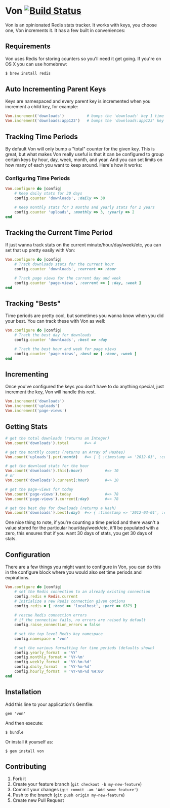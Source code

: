 # Von [![Build Status](https://travis-ci.org/blahed/von.png?branch=master)](https://travis-ci.org/blahed/von)

Von is an opinionated Redis stats tracker. It works with keys, you choose one, Von increments it. It has a few built in conveniences:

## Requirements

Von uses Redis for storing counters so you'll need it get going. If you're on OS X you can use homebrew:

```bash
$ brew install redis
```

## Auto Incrementing Parent Keys

Keys are namespaced and every parent key is incremented when you increment a child key, for example:

```ruby
Von.increment('downloads')          # bumps the 'downloads' key 1 time
Von.increment('downloads:app123')   # bumps the 'downloads:app123' key 1 time AND the 'downloads' key 1 time
```

## Tracking Time Periods

By default Von will only bump a "total" counter for the given key. This is great, but what makes Von really useful is that it can be configured to group certain keys by hour, day, week, month, and year. And you can set limits on how many of each you want to keep around. Here's how it works:

### Configuring Time Periods
```ruby
Von.configure do |config|
    # Keep daily stats for 30 days
    config.counter 'downloads', :daily => 30

    # Keep monthly stats for 3 months and yearly stats for 2 years
    config.counter 'uploads', :monthly => 3, :yearly => 2
end
```

## Tracking the Current Time Period

If just wanna track stats on the current minute/hour/day/week/etc, you can set that up pretty easily with Von:

```ruby
Von.configure do |config|
    # Track downloads stats for the current hour
    config.counter 'downloads', :current => :hour

    # Track page views for the current day and week
    config.counter 'page-views', :current => [ :day, :week ]
end
```

## Tracking "Bests"

Time periods are pretty cool, but sometimes you wanna know when you did your best. You can track these with Von as well:

```ruby
Von.configure do |config|
    # Track the best day for downloads
    config.counter 'downloads', :best => :day

    # Track the best hour and week for page views
    config.counter 'page-views', :best => [ :hour, :week ]
end
```

## Incrementing

Once you've configured the keys you don't have to do anything special, just increment the key, Von will handle this rest.

```ruby
Von.increment('downloads')
Von.increment('uploads')
Von.increment('page-views')
```

## Getting Stats

```ruby
# get the total downloads (returns an Integer)
Von.count('downloads').total       #=> 4

# get the monthly counts (returns an Array of Hashes)
Von.count('uploads').per(:month)   #=> [ { :timestamp => '2012-03', :count => 3 }, { :timestamp => '2013-04', :count => 1 }, { :timestamp => '2013-05', :count => 0 }]

# get the download stats for the hour
Von.count('downloads').this(:hour)          #=> 10
# or
Von.count('downloads').current(:hour)       #=> 10

# get the page-views for today
Von.count('page-views').today               #=> 78
Von.count('page-views').current(:day)       #=> 78

# get the best day for downloads (returns a Hash)
Von.count('downloads').best(:day)  #=> { :timestamp => '2012-03-01', :count => 10 }
```

One nice thing to note, if you're counting a time period and there wasn't a value stored for the particular hour/day/week/etc, it'll be populated with a zero, this ensures that if you want 30 days of stats, you get 30 days of stats.

## Configuration

There are a few things you might want to configure in Von, you can do this in the configure block where you would also set time periods and expirations.

```ruby
Von.configure do |config|
    # set the Redis connection to an already existing connection
    config.redis = Redis.current
    # Initialize a new Redis connection given options
    config.redis = { :host => 'localhost', :port => 6379 }
    
    # rescue Redis connection errors
    # if the connection fails, no errors are raised by default
    config.raise_connection_errors = false

    # set the top level Redis key namespace
    config.namespace = 'von'

    # set the various formatting for time periods (defaults shown)
    config.yearly_format  = '%Y'
    config.monthly_format = '%Y-%m'
    config.weekly_format  = '%Y-%m-%d'
    config.daily_format   = '%Y-%m-%d'
    config.hourly_format  = '%Y-%m-%d %H:00'
end
```

## Installation

Add this line to your application's Gemfile:

    gem 'von'

And then execute:

    $ bundle

Or install it yourself as:

    $ gem install von

## Contributing

1. Fork it
2. Create your feature branch (`git checkout -b my-new-feature`)
3. Commit your changes (`git commit -am 'Add some feature'`)
4. Push to the branch (`git push origin my-new-feature`)
5. Create new Pull Request
